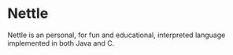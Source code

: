 # Nettle
Nettle is an personal, for fun and educational, interpreted language implemented in both Java and C.

